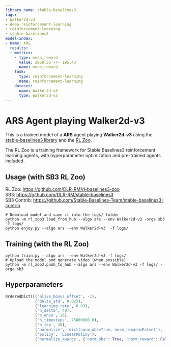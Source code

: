 ```yaml
---
library_name: stable-baselines3
tags:
- Walker2d-v3
- deep-reinforcement-learning
- reinforcement-learning
- stable-baselines3
model-index:
- name: ARS
  results:
  - metrics:
    - type: mean_reward
      value: 2958.36 +/- 195.43
      name: mean_reward
    task:
      type: reinforcement-learning
      name: reinforcement-learning
    dataset:
      name: Walker2d-v3
      type: Walker2d-v3
---
```


# **ARS** Agent playing **Walker2d-v3**
This is a trained model of a **ARS** agent playing **Walker2d-v3**
using the [stable-baselines3 library](https://github.com/DLR-RM/stable-baselines3)
and the [RL Zoo](https://github.com/DLR-RM/rl-baselines3-zoo).

The RL Zoo is a training framework for Stable Baselines3
reinforcement learning agents,
with hyperparameter optimization and pre-trained agents included.

## Usage (with SB3 RL Zoo)

RL Zoo: https://github.com/DLR-RM/rl-baselines3-zoo<br/>
SB3: https://github.com/DLR-RM/stable-baselines3<br/>
SB3 Contrib: https://github.com/Stable-Baselines-Team/stable-baselines3-contrib

```
# Download model and save it into the logs/ folder
python -m rl_zoo3.load_from_hub --algo ars --env Walker2d-v3 -orga sb3 -f logs/
python enjoy.py --algo ars --env Walker2d-v3  -f logs/
```

## Training (with the RL Zoo)
```
python train.py --algo ars --env Walker2d-v3 -f logs/
# Upload the model and generate video (when possible)
python -m rl_zoo3.push_to_hub --algo ars --env Walker2d-v3 -f logs/ -orga sb3
```

## Hyperparameters
```python
OrderedDict([('alive_bonus_offset', -1),
             ('delta_std', 0.025),
             ('learning_rate', 0.03),
             ('n_delta', 40),
             ('n_envs', 16),
             ('n_timesteps', 75000000.0),
             ('n_top', 30),
             ('normalize', 'dict(norm_obs=True, norm_reward=False)'),
             ('policy', 'LinearPolicy'),
             ('normalize_kwargs', {'norm_obs': True, 'norm_reward': False})])
```
